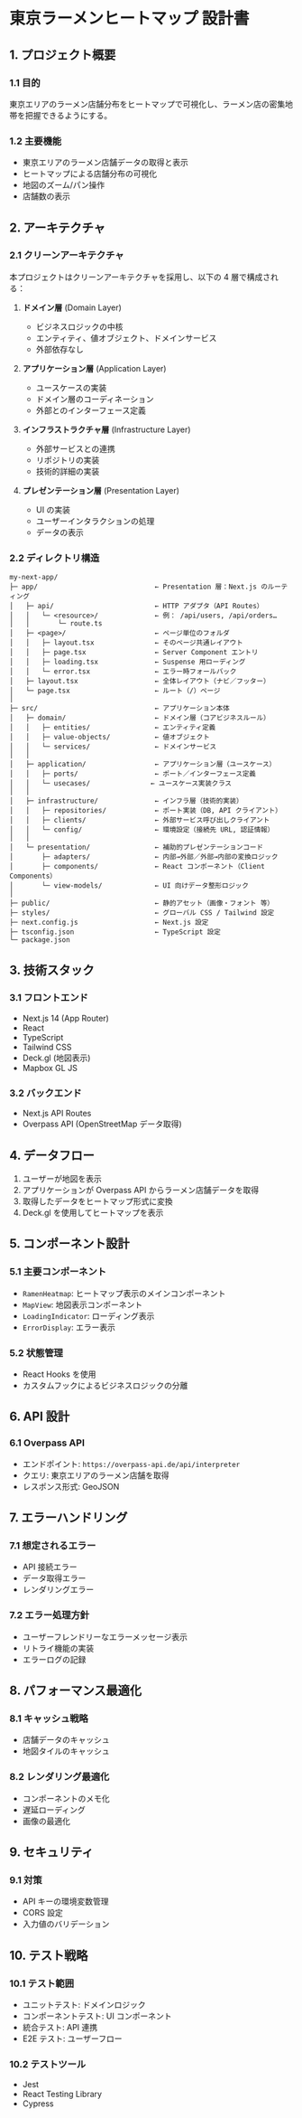 # 東京ラーメンヒートマップ 設計書

## 1. プロジェクト概要

### 1.1 目的

東京エリアのラーメン店舗分布をヒートマップで可視化し、ラーメン店の密集地帯を把握できるようにする。

### 1.2 主要機能

- 東京エリアのラーメン店舗データの取得と表示
- ヒートマップによる店舗分布の可視化
- 地図のズーム/パン操作
- 店舗数の表示

## 2. アーキテクチャ

### 2.1 クリーンアーキテクチャ

本プロジェクトはクリーンアーキテクチャを採用し、以下の 4 層で構成される：

1. **ドメイン層** (Domain Layer)

   - ビジネスロジックの中核
   - エンティティ、値オブジェクト、ドメインサービス
   - 外部依存なし

2. **アプリケーション層** (Application Layer)

   - ユースケースの実装
   - ドメイン層のコーディネーション
   - 外部とのインターフェース定義

3. **インフラストラクチャ層** (Infrastructure Layer)

   - 外部サービスとの連携
   - リポジトリの実装
   - 技術的詳細の実装

4. **プレゼンテーション層** (Presentation Layer)
   - UI の実装
   - ユーザーインタラクションの処理
   - データの表示

### 2.2 ディレクトリ構造

```
my-next-app/
├─ app/                             ← Presentation 層：Next.js のルーティング
│   ├─ api/                         ← HTTP アダプタ（API Routes）
│   │   └─ <resource>/              ← 例： /api/users, /api/orders…
│   │       └─ route.ts
│   ├─ <page>/                      ← ページ単位のフォルダ
│   │   ├─ layout.tsx               ← そのページ共通レイアウト
│   │   ├─ page.tsx                 ← Server Component エントリ
│   │   ├─ loading.tsx              ← Suspense 用ローディング
│   │   └─ error.tsx                ← エラー時フォールバック
│   ├─ layout.tsx                   ← 全体レイアウト（ナビ／フッター）
│   └─ page.tsx                     ← ルート（/）ページ
│
├─ src/                             ← アプリケーション本体
│   ├─ domain/                      ← ドメイン層（コアビジネスルール）
│   │   ├─ entities/                ← エンティティ定義
│   │   ├─ value-objects/           ← 値オブジェクト
│   │   └─ services/                ← ドメインサービス
│   │
│   ├─ application/                 ← アプリケーション層（ユースケース）
│   │   ├─ ports/                   ← ポート／インターフェース定義
│   │   └─ usecases/               ← ユースケース実装クラス
│   │
│   ├─ infrastructure/              ← インフラ層（技術的実装）
│   │   ├─ repositories/            ← ポート実装（DB, API クライアント）
│   │   ├─ clients/                 ← 外部サービス呼び出しクライアント
│   │   └─ config/                  ← 環境設定（接続先 URL, 認証情報）
│   │
│   └─ presentation/                ← 補助的プレゼンテーションコード
│       ├─ adapters/                ← 内部→外部／外部→内部の変換ロジック
│       ├─ components/              ← React コンポーネント（Client Components）
│       └─ view-models/             ← UI 向けデータ整形ロジック
│
├─ public/                          ← 静的アセット（画像・フォント 等）
├─ styles/                          ← グローバル CSS / Tailwind 設定
├─ next.config.js                   ← Next.js 設定
├─ tsconfig.json                    ← TypeScript 設定
└─ package.json
```

## 3. 技術スタック

### 3.1 フロントエンド

- Next.js 14 (App Router)
- React
- TypeScript
- Tailwind CSS
- Deck.gl (地図表示)
- Mapbox GL JS

### 3.2 バックエンド

- Next.js API Routes
- Overpass API (OpenStreetMap データ取得)

## 4. データフロー

1. ユーザーが地図を表示
2. アプリケーションが Overpass API からラーメン店舗データを取得
3. 取得したデータをヒートマップ形式に変換
4. Deck.gl を使用してヒートマップを表示

## 5. コンポーネント設計

### 5.1 主要コンポーネント

- `RamenHeatmap`: ヒートマップ表示のメインコンポーネント
- `MapView`: 地図表示コンポーネント
- `LoadingIndicator`: ローディング表示
- `ErrorDisplay`: エラー表示

### 5.2 状態管理

- React Hooks を使用
- カスタムフックによるビジネスロジックの分離

## 6. API 設計

### 6.1 Overpass API

- エンドポイント: `https://overpass-api.de/api/interpreter`
- クエリ: 東京エリアのラーメン店舗を取得
- レスポンス形式: GeoJSON

## 7. エラーハンドリング

### 7.1 想定されるエラー

- API 接続エラー
- データ取得エラー
- レンダリングエラー

### 7.2 エラー処理方針

- ユーザーフレンドリーなエラーメッセージ表示
- リトライ機能の実装
- エラーログの記録

## 8. パフォーマンス最適化

### 8.1 キャッシュ戦略

- 店舗データのキャッシュ
- 地図タイルのキャッシュ

### 8.2 レンダリング最適化

- コンポーネントのメモ化
- 遅延ローディング
- 画像の最適化

## 9. セキュリティ

### 9.1 対策

- API キーの環境変数管理
- CORS 設定
- 入力値のバリデーション

## 10. テスト戦略

### 10.1 テスト範囲

- ユニットテスト: ドメインロジック
- コンポーネントテスト: UI コンポーネント
- 統合テスト: API 連携
- E2E テスト: ユーザーフロー

### 10.2 テストツール

- Jest
- React Testing Library
- Cypress
